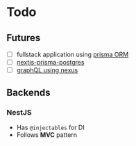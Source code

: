 # Todo

## Futures

- [ ] fullstack application using [prisma ORM](https://nx-plugins.netlify.app/prisma/)
- [ ] [nextjs-prisma-postgres](https://vercel.com/guides/nextjs-prisma-postgres)
- [ ] [graphQL using nexus](https://www.youtube.com/watch?v=xub4lML2w18)

## Backends

### NestJS

- Has `@injectables` for DI
- Follows **MVC** pattern
